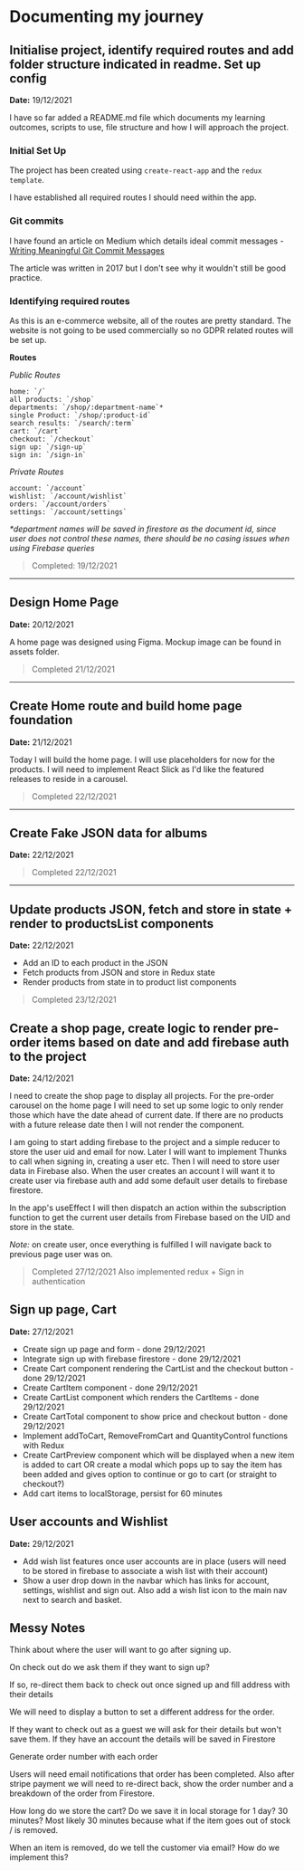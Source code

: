 # Documenting my journey

## Initialise project, identify required routes and add folder structure indicated in readme. Set up config

**Date:** 19/12/2021

I have so far added a README.md file which documents my learning outcomes, scripts to use, file structure and how I will approach the project.

### Initial Set Up

The project has been created using `create-react-app` and the `redux template`.

I have established all required routes I should need within the app.

### Git commits

I have found an article on Medium which details ideal commit messages - [Writing Meaningful Git Commit Messages](https://medium.com/@menuka/writing-meaningful-git-commit-messages-a62756b65c81)

The article was written in 2017 but I don't see why it wouldn't still be good practice.

### Identifying required routes

As this is an e-commerce website, all of the routes are pretty standard. The website is not going to be used commercially so no GDPR related routes will be set up.

**Routes**

_Public Routes_

```
home: `/`
all products: `/shop`
departments: `/shop/:department-name`*
single Product: `/shop/:product-id`
search results: `/search/:term`
cart: `/cart`
checkout: `/checkout`
sign up: `/sign-up`
sign in: `/sign-in`
```

_Private Routes_

```
account: `/account`
wishlist: `/account/wishlist`
orders: `/account/orders`
settings: `/account/settings`
```

_\*department names will be saved in firestore as the document id, since user does not control these names, there should be no casing issues when using Firebase queries_

> Completed: 19/12/2021

---

## Design Home Page

**Date:** 20/12/2021

A home page was designed using Figma. Mockup image can be found in assets folder.

> Completed 21/12/2021

---

## Create Home route and build home page foundation

**Date:** 21/12/2021

Today I will build the home page. I will use placeholders for now for the products. I will need to implement React Slick as I'd like the featured releases to reside in a carousel.

> Completed 22/12/2021

---

## Create Fake JSON data for albums

**Date:** 22/12/2021

> Completed 22/12/2021

---

## Update products JSON, fetch and store in state + render to productsList components

**Date:** 22/12/2021

- Add an ID to each product in the JSON
- Fetch products from JSON and store in Redux state
- Render products from state in to product list components

> Completed 23/12/2021

## Create a shop page, create logic to render pre-order items based on date and add firebase auth to the project

**Date:** 24/12/2021

I need to create the shop page to display all projects. For the pre-order carousel on the home page I will need to set up some logic to only render those which have the date ahead of current date. If there are no products with a future release date then I will not render the component.

I am going to start adding firebase to the project and a simple reducer to store the user uid and email for now. Later I will want to implement Thunks to call when signing in, creating a user etc. Then I will need to store user data in Firebase also. When the user creates an account I will want it to create user via firebase auth and add some default user details to firebase firestore.

In the app's useEffect I will then dispatch an action within the subscription function to get the current user details from Firebase based on the UID and store in the state.

_Note:_ on create user, once everything is fulfilled I will navigate back to previous page user was on.

> Completed 27/12/2021
> Also implemented redux + Sign in authentication

## Sign up page, Cart

**Date:** 27/12/2021

- Create sign up page and form - done 29/12/2021
- Integrate sign up with firebase firestore - done 29/12/2021
- Create Cart component rendering the CartList and the checkout button - done 29/12/2021
- Create CartItem component - done 29/12/2021
- Create CartList component which renders the CartItems - done 29/12/2021
- Create CartTotal component to show price and checkout button - done 29/12/2021
- Implement addToCart, RemoveFromCart and QuantityControl functions with Redux
- Create CartPreview component which will be displayed when a new item is added to cart OR create a modal which pops up to say the item has been added and gives option to continue or go to cart (or straight to checkout?)
- Add cart items to localStorage, persist for 60 minutes

## User accounts and Wishlist

**Date:** 29/12/2021

- Add wish list features once user accounts are in place (users will need to be stored in firebase to associate a wish list with their account)
- Show a user drop down in the navbar which has links for account, settings, wishlist and sign out. Also add a wish list icon to the main nav next to search and basket.

## Messy Notes

Think about where the user will want to go after signing up.

On check out do we ask them if they want to sign up?

If so, re-direct them back to check out once signed up and fill address with their details

We will need to display a button to set a different address for the order.

If they want to check out as a guest we will ask for their details but won't save them. If they have an account the details will be saved in Firestore

Generate order number with each order

Users will need email notifications that order has been completed. Also after stripe payment we will need to re-direct back, show the order number and a breakdown of the order from Firestore.

How long do we store the cart? Do we save it in local storage for 1 day? 30 minutes? Most likely 30 minutes because what if the item goes out of stock / is removed.

When an item is removed, do we tell the customer via email? How do we implement this?
